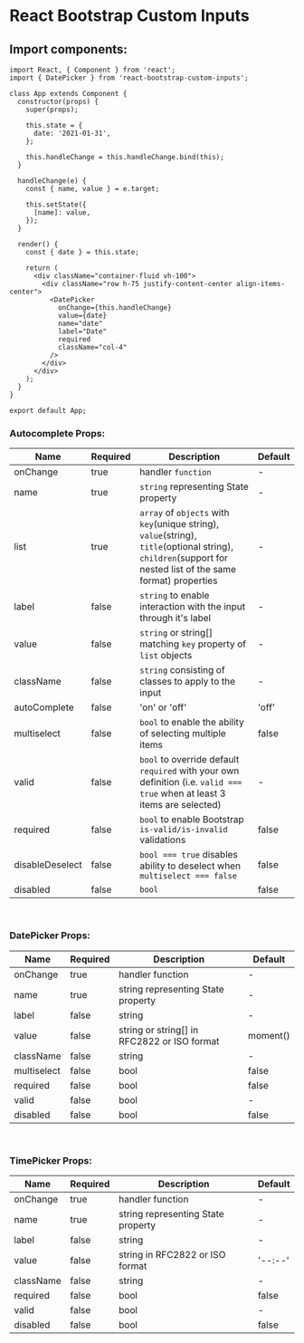# React Bootstrap Custom Inputs

## Import components:
```
import React, { Component } from 'react';
import { DatePicker } from 'react-bootstrap-custom-inputs';

class App extends Component {
  constructor(props) {
    super(props);

    this.state = {
      date: '2021-01-31',
    };

    this.handleChange = this.handleChange.bind(this);
  }

  handleChange(e) {
    const { name, value } = e.target;

    this.setState({
      [name]: value,
    });
  }

  render() {
    const { date } = this.state;

    return (
      <div className="container-fluid vh-100">
        <div className="row h-75 justify-content-center align-items-center">
          <DatePicker
            onChange={this.handleChange}
            value={date}
            name="date"
            label="Date"
            required
            className="col-4"
          />
        </div>
      </div>
    );
  }
}

export default App;
```

### Autocomplete Props:
| Name | Required | Description | Default |
| ---- | -------- | ----------- | ------- |
| onChange | true | handler `function` | - |
| name | true | `string` representing State property | - |
| list | true | `array` of `objects` with `key`(unique string), `value`(string), `title`(optional string), `children`(support for nested list of the same format) properties | - |
| label | false | `string` to enable interaction with the input through it's label | - |
| value | false | `string` or string[] matching `key` property of `list` objects | - |
| className | false | `string` consisting of classes to apply to the input| - |
| autoComplete | false | 'on' or 'off' | 'off' |
| multiselect | false | `bool` to enable the ability of selecting multiple items | false |
| valid | false | `bool` to override default `required` with your own definition (i.e. `valid === true` when at least 3 items are selected) | - |
| required | false | `bool` to enable Bootstrap `is-valid/is-invalid` validations | false |
| disableDeselect | false | `bool === true` disables ability to deselect when `multiselect === false` | false |
| disabled | false | `bool` | false |

<p>&nbsp;</p>

### DatePicker Props:
| Name | Required | Description | Default |
| ---- | -------- | ----------- | ------- |
| onChange | true | handler function | - |
| name | true | string representing State property | - |
| label | false | string | - |
| value | false | string or string[] in RFC2822 or ISO format | moment() |
| className | false | string | - |
| multiselect | false | bool | false |
| required | false | bool | false |
| valid | false | bool | - |
| disabled | false | bool | false |

<p>&nbsp;</p>

### TimePicker Props:
| Name | Required | Description | Default |
| ---- | -------- | ----------- | ------- |
| onChange | true | handler function | - |
| name | true | string representing State property | - |
| label | false | string | - |
| value | false | string in RFC2822 or ISO format | '--:--' |
| className | false | string | - |
| required | false | bool | false |
| valid | false | bool | - |
| disabled | false | bool | false |